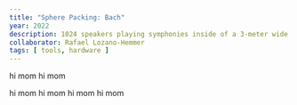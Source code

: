 ```yaml
---
title: "Sphere Packing: Bach"
year: 2022
description: 1024 speakers playing symphonies inside of a 3-meter wide sphere.
collaborator: Rafael Lozano-Hemmer
tags: [ tools, hardware ]
---
```

hi mom hi mom

hi mom
hi mom
hi mom
hi mom

